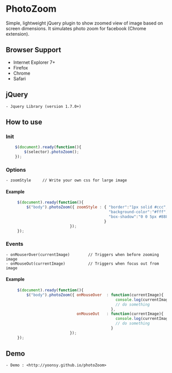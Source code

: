 # PhotoZoom

Simple, lightweight jQuery plugin to show zoomed view of image based on screen dimensions. It simulates photo zoom for facebook (Chrome extension).

## Browser Support

 - Internet Explorer 7+
 - Firefox
 - Chrome
 - Safari

## jQuery

	- Jquery Library (version 1.7.0+)

## How to use

### Init

```javascript
    $(document).ready(function(){
        $(selector).photoZoom();
    });
```
### Options

    - zoomStyle     // Write your own css for large image

#### Example

```javascript
     $(document).ready(function(){
         $("body").photoZoom({ zoomStyle : { "border":"1px solid #ccc",
                                             "background-color":"#fff",
                                             "box-shadow":"0 0 5px #888"
                                           }
                            });
     });
```

### Events

    - onMouserOver(currentImage)        // Triggers when before zooming image
    - onMouseOut(currentImage)          // Triggers when focus out from image

#### Example

```javascript
     $(document).ready(function(){
         $("body").photoZoom({ onMouseOver  : function(currentImage){
                                                console.log(currentImage);
                                                // do something
                                              },
                               onMouseOut   : function(currentImage){
                                                console.log(currentImage);
                                                // do something
                                              }
                            });
     });
```
## Demo

    - Demo : <http://yoonsy.github.io/photoZoom>
